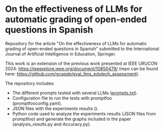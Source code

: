 # On the effectiveness of LLMs for automatic grading of open-ended questions in Spanish
Repository for the article "On the effectiveness of LLMs for automatic grading of open-ended questions in Spanish" submitted to the International Journal of Artificial Intelligence in Education, Springer.

This work is an extension of the previous work presented at IEEE URUCON 2024: https://ieeexplore.ieee.org/document/10850479/ (repo can be found here: https://github.com/gcapde/eval_llms_edutech_assessment).


The repository includes:

* The different prompts tested with several LLMs ([prompts.txt](https://github.com/gcapde/eval_LLMs_grading_Spanish/blob/main/prompts.txt)).
* Configuration file to run the tests with promptfoo (promptfooconfig.yaml).
* JSON files with the experiments results ().
* Python code used to analyze the experiments results (JSON files from promptfoo) and generate the graphs included in the paper (analysis_results.py and Accuracy.py).
